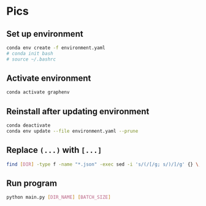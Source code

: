 # Pics

## Set up environment

```bash
conda env create -f environment.yaml
# conda init bash
# source ~/.bashrc
```

## Activate environment

```bash
conda activate graphenv
```

## Reinstall after updating environment

```bash
conda deactivate
conda env update --file environment.yaml --prune
```

## Replace `(...)` with `[...]`

```bash
find [DIR] -type f -name "*.json" -exec sed -i 's/(/[/g; s/)/]/g' {} \;
```

## Run program

```bash
python main.py [DIR_NAME] [BATCH_SIZE]
```
